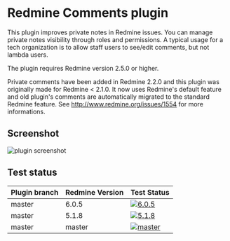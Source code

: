 Redmine Comments plugin
=======================

This plugin improves private notes in Redmine issues.
You can manage private notes visibility through roles and permissions.
A typical usage for a tech organization is to allow staff users to see/edit comments, but not lambda users.

The plugin requires Redmine version 2.5.0 or higher.

Private comments have been added in Redmine 2.2.0 and this plugin was originally made for Redmine < 2.1.0.
It now uses Redmine's default feature and old plugin's comments are automatically migrated to the standard Redmine feature.
See http://www.redmine.org/issues/1554 for more informations.

Screenshot
----------

![plugin screenshot](https://raw.githubusercontent.com/jbbarth/redmine_comments/master/assets/images/screenshot.png)

Test status
------------

|Plugin branch| Redmine Version | Test Status       |
|-------------|-----------------|-------------------|
|master       | 6.0.5           | [![6.0.5][1]][5]  |
|master       | 5.1.8           | [![5.1.8][2]][5]  |
|master       | master          | [![master][4]][5] |

[1]: https://github.com/jbbarth/redmine_comments/actions/workflows/6_0_5.yml/badge.svg
[2]: https://github.com/jbbarth/redmine_comments/actions/workflows/5_1_8.yml/badge.svg
[4]: https://github.com/jbbarth/redmine_comments/actions/workflows/master.yml/badge.svg
[5]: https://github.com/jbbarth/redmine_comments/actions
